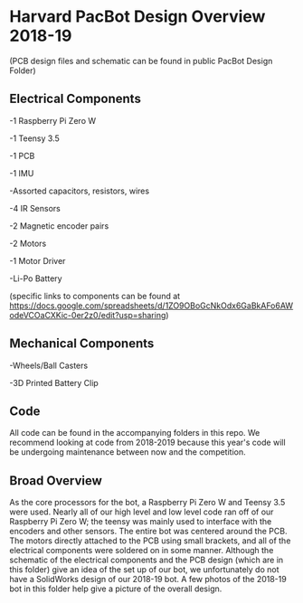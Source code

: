 # Harvard PacBot Design Overview 2018-19
(PCB design files and schematic can be found in public PacBot Design Folder)

## Electrical Components
-1 Raspberry Pi Zero W

-1 Teensy 3.5

-1 PCB

-1 IMU

-Assorted capacitors, resistors, wires

-4 IR Sensors

-2 Magnetic encoder pairs

-2 Motors

-1 Motor Driver

-Li-Po Battery

(specific links to components can be found at https://docs.google.com/spreadsheets/d/1ZO9OBoGcNkOdx6GaBkAFo6AWodeVCOaCXKic-0er2z0/edit?usp=sharing)

## Mechanical Components
-Wheels/Ball Casters

-3D Printed Battery Clip

## Code
All code can be found in the accompanying folders in this repo. We recommend looking at code from 2018-2019 because this year's code will be undergoing maintenance between now and the competition.

## Broad Overview
As the core processors for the bot, a Raspberry Pi Zero W and Teensy 3.5 were used. Nearly all of our high level and low level code ran off of our Raspberry Pi Zero W; the teensy was mainly used to interface with the encoders and other sensors. The entire bot was centered around the PCB. The motors directly attached to the PCB using small brackets, and all of the electrical components were soldered on in some manner. Although the schematic of the electrical components and the PCB design (which are in this folder) give an idea of the set up of our bot, we unfortunately do not have a SolidWorks design of our 2018-19 bot. A few photos of the 2018-19 bot in this folder help give a picture of the overall design.
